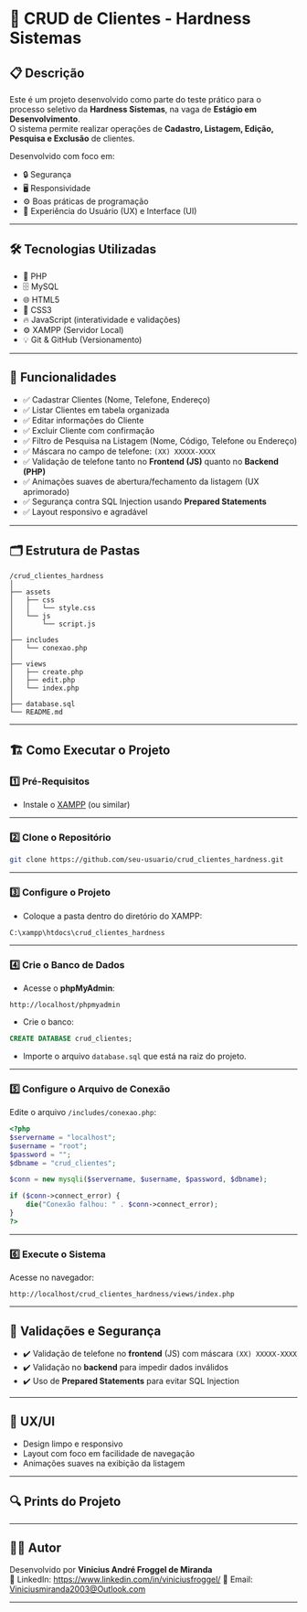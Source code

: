 
# 🚀 CRUD de Clientes - Hardness Sistemas

## 📋 Descrição

Este é um projeto desenvolvido como parte do teste prático para o processo seletivo da **Hardness Sistemas**, na vaga de **Estágio em Desenvolvimento**.  
O sistema permite realizar operações de **Cadastro, Listagem, Edição, Pesquisa e Exclusão** de clientes.

Desenvolvido com foco em:

- 🔒 Segurança
- 🖥️ Responsividade
- ⚙️ Boas práticas de programação
- 🎨 Experiência do Usuário (UX) e Interface (UI)

---

## 🛠️ Tecnologias Utilizadas

- 🐘 PHP 
- 🗄️ MySQL
- 🌐 HTML5
- 🎨 CSS3
- 🔥 JavaScript (interatividade e validações)
- ⚙️ XAMPP (Servidor Local)
- 💡 Git & GitHub (Versionamento)

---

## 🎯 Funcionalidades

- ✅ Cadastrar Clientes (Nome, Telefone, Endereço)
- ✅ Listar Clientes em tabela organizada
- ✅ Editar informações do Cliente
- ✅ Excluir Cliente com confirmação
- ✅ Filtro de Pesquisa na Listagem (Nome, Código, Telefone ou Endereço)
- ✅ Máscara no campo de telefone: `(XX) XXXXX-XXXX`
- ✅ Validação de telefone tanto no **Frontend (JS)** quanto no **Backend (PHP)**
- ✅ Animações suaves de abertura/fechamento da listagem (UX aprimorado)
- ✅ Segurança contra SQL Injection usando **Prepared Statements**
- ✅ Layout responsivo e agradável

---

## 🗂️ Estrutura de Pastas

```
/crud_clientes_hardness
│
├── assets
│   ├── css
│   │   └── style.css
│   └── js
│       └── script.js
│
├── includes
│   └── conexao.php
│
├── views
│   ├── create.php
│   ├── edit.php
│   └── index.php
│
├── database.sql
└── README.md
```

---

## 🏗️ Como Executar o Projeto

### 1️⃣ Pré-Requisitos

- Instale o [XAMPP](https://www.apachefriends.org/pt_br/index.html) (ou similar)

---

### 2️⃣ Clone o Repositório

```bash
git clone https://github.com/seu-usuario/crud_clientes_hardness.git
```

---

### 3️⃣ Configure o Projeto

- Coloque a pasta dentro do diretório do XAMPP:

```
C:\xampp\htdocs\crud_clientes_hardness
```

---

### 4️⃣ Crie o Banco de Dados

- Acesse o **phpMyAdmin**:

```
http://localhost/phpmyadmin
```

- Crie o banco:

```sql
CREATE DATABASE crud_clientes;
```

- Importe o arquivo `database.sql` que está na raiz do projeto.

---

### 5️⃣ Configure o Arquivo de Conexão

Edite o arquivo `/includes/conexao.php`:

```php
<?php
$servername = "localhost";
$username = "root";
$password = "";
$dbname = "crud_clientes";

$conn = new mysqli($servername, $username, $password, $dbname);

if ($conn->connect_error) {
    die("Conexão falhou: " . $conn->connect_error);
}
?>
```

---

### 6️⃣ Execute o Sistema

Acesse no navegador:

```
http://localhost/crud_clientes_hardness/views/index.php
```

---

## 🔐 Validações e Segurança

- ✔️ Validação de telefone no **frontend** (JS) com máscara `(XX) XXXXX-XXXX`
- ✔️ Validação no **backend** para impedir dados inválidos
- ✔️ Uso de **Prepared Statements** para evitar SQL Injection

---

## 🎨 UX/UI

- Design limpo e responsivo
- Layout com foco em facilidade de navegação
- Animações suaves na exibição da listagem

---

## 🔍 Prints do Projeto



---

## 👨‍💻 Autor

Desenvolvido por **Vinicius André Froggel de Miranda**  
🚀 LinkedIn: https://www.linkedin.com/in/viniciusfroggel/ 
📧 Email: Viniciusmiranda2003@Outlook.com

---


